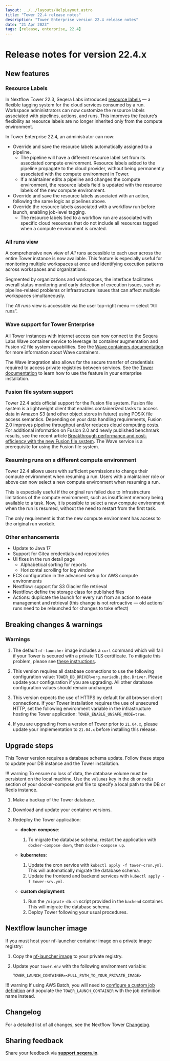 ```yaml
---
layout: ../../layouts/HelpLayout.astro
title: "Tower 22.4 release notes"
description: "Tower Enterprise version 22.4 release notes"
date: "21 Apr 2023"
tags: [release, enterprise, 22.4]
---
```


# Release notes for version 22.4.x

## New features

### Resource Labels

In Nextflow Tower 22.3, Seqera Labs introduced [resource labels](https://help.tower.nf/22.4/resource-labels/overview/) — a flexible tagging system for the cloud services consumed by a run. Workspace administrators can now customize the resource labels associated with pipelines, actions, and runs. This improves the feature’s flexibility as resource labels are no longer inherited only from the compute environment.

In Tower Enterprise 22.4, an administrator can now:

-   Override and save the resource labels automatically assigned to a pipeline.
    -   The pipeline will have a different resource label set from its associated compute environment. Resource labels added to the pipeline propagate to the cloud provider, without being permanently associated with the compute environment in Tower.
    -   If a maintainer edits a pipeline and changes the compute environment, the resource labels field is updated with the resource labels of the new compute environment.
-   Override and save the resource labels associated with an action, following the same logic as pipelines above.
-   Override the resource labels associated with a workflow run before launch, enabling job-level tagging.
    -   The resource labels tied to a workflow run are associated with specific cloud resources that do not include all resources tagged when a compute environment is created.

### All runs view

A comprehensive new view of _All runs_ accessible to each user across the entire Tower instance is now available. This feature is especially useful for monitoring multiple workspaces at once and identifying execution patterns across workspaces and organizations.

Segmented by organizations and workspaces, the interface facilitates overall status monitoring and early detection of execution issues, such as pipeline-related problems or infrastructure issues that can affect multiple workspaces simultaneously.

The *All runs* view is accessible via the user top-right menu — select ”All runs”.

### Wave support for Tower Enterprise

All Tower instances with internet access can now connect to the Seqera Labs Wave container service to leverage its container augmentation and Fusion v2 file system capabilities. See the [Wave containers documentation](https://www.nextflow.io/docs/latest/wave.html) for more information about Wave containers.

The Wave integration also allows for the secure transfer of credentials required to access private registries between services. See the [Tower documentation](https://help.tower.nf/) to learn how to use the feature in your enterprise installation.

### Fusion file system support

Tower 22.4 adds official support for the Fusion file system. Fusion file system is a lightweight client that enables containerized tasks to access data in Amazon S3 (and other object stores in future) using POSIX file access semantics. Depending on your data handling requirements, Fusion 2.0 improves pipeline throughput and/or reduces cloud computing costs. For additional information on Fusion 2.0 and newly published benchmark results, see the recent article [Breakthrough performance and cost-efficiency with the new Fusion file system](https://seqera.io/blog/breakthrough-performance-and-cost-efficiency-with-the-new-fusion-file-system/). The Wave service is a prerequisite for using the Fusion file system.

### Resuming runs on a different compute environment

Tower 22.4 allows users with sufficient permissions to change their compute environment when resuming a run. Users with a maintainer role or above can now select a new compute environment when resuming a run.

This is especially useful if the original run failed due to infrastructure limitations of the compute environment, such as insufficient memory being available to a task. Now, it is possible to select a new compute environment when the run is resumed, without the need to restart from the first task.

The only requirement is that the new compute environment has access to the original run workdir.

### Other enhancements

- Update to Java 17
- Support for Gitea credentials and repositories
- UI fixes in the run detail page
    - Alphabetical sorting for reports
    - Horizontal scrolling for log window
- ECS configuration in the advanced setup for AWS compute environments
- Nextflow: support for S3 Glacier file retrieval
- Nextflow: define the storage class for published files
- Actions: duplicate the launch for every run from an action to ease management and retrieval (this change is not retroactive — old actions’ runs need to be relaunched for changes to take effect)

## Breaking changes & warnings

### Warnings

1.  The default `nf-launcher` image includes a `curl` command which will fail if your Tower is secured with a private TLS certificate. To mitigate this problem, please see [these instructions](../configuration/ssl_tls.md).

2. This version requires all database connections to use the following configuration value: `TOWER_DB_DRIVER=org.mariadb.jdbc.Driver`.
    Please update your configuration if you are upgrading. All other database configuration values should remain unchanged.

3.  This version expects the use of HTTPS by default for all browser client connections.
    If your Tower installation requires the use of unsecured HTTP, set the following environment variable in the infrastructure hosting the Tower application: `TOWER_ENABLE_UNSAFE_MODE=true`.

4.  If you are upgrading from a version of Tower prior to `21.04.x`, please update your implementation to `21.04.x` before installing this release.

## Upgrade steps

This Tower version requires a database schema update. Follow these steps to update your DB instance and the Tower installation.

!!! warning
    To ensure no loss of data, the database volume must be persistent on the local machine. Use the `volumes` key in the `db` or `redis` section of your docker-compose.yml file to specify a local path to the DB or Redis instance.

1. Make a backup of the Tower database.

2. Download and update your container versions.

3. Redeploy the Tower application:

    - **docker-compose**:

        1. To migrate the database schema, restart the application with `docker-compose down`, then `docker-compose up`.

    - **kubernetes**:

        1. Update the cron service with `kubectl apply -f tower-cron.yml`. This will automatically migrate the database schema.
        2. Update the frontend and backend services with `kubectl apply -f tower-srv.yml`.

    - **custom deployment**:
        1. Run the `/migrate-db.sh` script provided in the `backend` container. This will migrate the database schema.
        2. Deploy Tower following your usual procedures.

## Nextflow launcher image

If you must host your nf-launcher container image on a private image registry:

1. Copy the [nf-launcher image](https://quay.io/seqeralabs/nf-launcher:j17-22.10.7) to your private registry.

2. Update your `tower.env` with the following environment variable:

    `TOWER_LAUNCH_CONTAINER=<FULL_PATH_TO_YOUR_PRIVATE_IMAGE>`

!!! warning
    If using AWS Batch, you will need to [configure a custom job definition](../advanced-topics/custom-launch-container.md) and populate the `TOWER_LAUNCH_CONTAINER` with the job definition name instead.

## Changelog

For a detailed list of all changes, see the Nextflow Tower [Changelog](./changelog.md).

## Sharing feedback

Share your feedback via [**support.seqera.io**](https://support.seqera.io).
